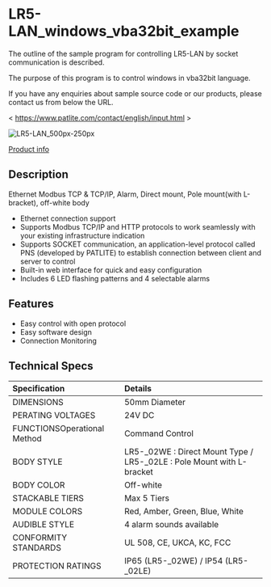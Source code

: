 # LR5-LAN_windows_vba32bit_example  

The outline of the sample program for controlling LR5-LAN by socket communication is described.

The purpose of this program is to control windows in vba32bit language.

If you have any enquiries about sample source code or our products, please contact us from below the URL.

< https://www.patlite.com/contact/english/input.html >

![LR5-LAN_500px-250px](https://github.com/user-attachments/assets/84a55754-9d01-45f0-a126-af413b15c70f)

[Product info](https://www.patlite.co.jp/product/detail0000000983.html) 

 
## Description

Ethernet Modbus TCP & TCP/IP, Alarm, Direct mount, Pole mount(with L-bracket), off-white body

* Ethernet connection support
* Supports Modbus TCP/IP and HTTP protocols to work seamlessly with your existing infrastructure indication
* Supports SOCKET communication, an application-level protocol called PNS (developed by PATLITE) to establish connection between client and server to control
* Built-in web interface for quick and easy configuration
* Includes 6 LED flashing patterns and 4 selectable alarms

## Features

* Easy control with open protocol  
* Easy software design
* Connection Monitoring

## Technical Specs

|Specification|Details|
|:--|:--|
|DIMENSIONS|50mm Diameter|
|PERATING VOLTAGES|24V DC|
|FUNCTIONSOperational Method|Command Control|
|BODY STYLE|LR5-_02WE : Direct Mount Type / LR5-_02LE : Pole Mount with L-bracket|
|BODY COLOR|Off-white|
|STACKABLE TIERS|Max 5 Tiers|
|MODULE COLORS|Red, Amber, Green, Blue, White|
|AUDIBLE STYLE|4 alarm sounds available|
|CONFORMITY STANDARDS|UL 508, CE, UKCA, KC, FCC|
|PROTECTION RATINGS|IP65 (LR5-_02WE) / IP54 (LR5-_02LE)|
